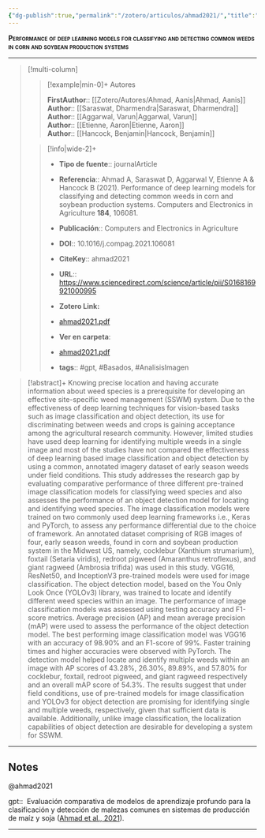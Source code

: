 ```yaml
---
{"dg-publish":true,"permalink":"/zotero/articulos/ahmad2021/","title":"Performance of deep learning models for classifying and detecting common weeds in corn and soybean production systems","tags":["#zotero"]}
---
```



<span style="font-variant:small-caps; font-weight: bold;">Performance of deep learning models for classifying and detecting common weeds in corn and soybean production systems</span>

---


> [!multi-column]
>
>> [!example|min-0]+ Autores
>> 
>> **FirstAuthor**:: [[Zotero/Autores/Ahmad, Aanis\|Ahmad, Aanis]]  
>> **Author**:: [[Saraswat, Dharmendra\|Saraswat, Dharmendra]]  
>> **Author**:: [[Aggarwal, Varun\|Aggarwal, Varun]]  
>> **Author**:: [[Etienne, Aaron\|Etienne, Aaron]]  
>> **Author**:: [[Hancock, Benjamin\|Hancock, Benjamin]]  
 >
>
>> [!info|wide-2]+
>>
>> - **Tipo de fuente**:: journalArticle
>> - **Referencia**:: Ahmad A, Saraswat D, Aggarwal V, Etienne A & Hancock B (2021). Performance of deep learning models for classifying and detecting common weeds in corn and soybean production systems. Computers and Electronics in Agriculture **184**, 106081.
>> - **Publicación**:: Computers and Electronics in Agriculture
>> - **DOI**:: 10.1016/j.compag.2021.106081
>> - **CiteKey**:: ahmad2021
>> - **URL**:: https://www.sciencedirect.com/science/article/pii/S0168169921000995
>> - **Zotero Link:** 
>> - [ahmad2021.pdf](zotero://select/library/items/BJ6V9E3G)
>>
>> - **Ver en carpeta**: 
>> - [ahmad2021.pdf](file://J:\OneDrive\Articulos\ahmad2021.pdf)
>> - **tags**:: #gpt, #Basados, #AnalisisImagen



> [!abstract]+ 
>Knowing precise location and having accurate information about weed species is a prerequisite for developing an effective site-specific weed management (SSWM) system. Due to the effectiveness of deep learning techniques for vision-based tasks such as image classification and object detection, its use for discriminating between weeds and crops is gaining acceptance among the agricultural research community. However, limited studies have used deep learning for identifying multiple weeds in a single image and most of the studies have not compared the effectiveness of deep learning based image classification and object detection by using a common, annotated imagery dataset of early season weeds under field conditions. This study addresses the research gap by evaluating comparative performance of three different pre-trained image classification models for classifying weed species and also assesses the performance of an object detection model for locating and identifying weed species. The image classification models were trained on two commonly used deep learning frameworks i.e., Keras and PyTorch, to assess any performance differential due to the choice of framework. An annotated dataset comprising of RGB images of four, early season weeds, found in corn and soybean production system in the Midwest US, namely, cocklebur (Xanthium strumarium), foxtail (Setaria viridis), redroot pigweed (Amaranthus retroflexus), and giant ragweed (Ambrosia trifida) was used in this study. VGG16, ResNet50, and InceptionV3 pre-trained models were used for image classification. The object detection model, based on the You Only Look Once (YOLOv3) library, was trained to locate and identify different weed species within an image. The performance of image classification models was assessed using testing accuracy and F1-score metrics. Average precision (AP) and mean average precision (mAP) were used to assess the performance of the object detection model. The best performing image classification model was VGG16 with an accuracy of 98.90% and an F1-score of 99%. Faster training times and higher accuracies were observed with PyTorch. The detection model helped locate and identify multiple weeds within an image with AP scores of 43.28%, 26.30%, 89.89%, and 57.80% for cocklebur, foxtail, redroot pigweed, and giant ragweed respectively and an overall mAP score of 54.3%. The results suggest that under field conditions, use of pre-trained models for image classification and YOLOv3 for object detection are promising for identifying single and multiple weeds, respectively, given that sufficient data is available. Additionally, unlike image classification, the localization capabilities of object detection are desirable for developing a system for SSWM.


--- 

## Notes

@ahmad2021

gpt::  Evaluación comparativa de modelos de aprendizaje profundo para la clasificación y detección de malezas comunes en sistemas de producción de maíz y soja ([Ahmad et al., 2021](zotero://select/library/items/WQ3Y3RZG)).






---







